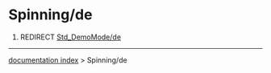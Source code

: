 # Spinning/de
1.  REDIRECT [Std\_DemoMode/de](Std_DemoMode/de.md)

---
[documentation index](../README.md) > Spinning/de
